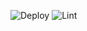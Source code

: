 ![Deploy](https://github.com/xxczaki/discord-bot/actions/workflows/deploy.yml/badge.svg)
![Lint](https://github.com/xxczaki/discord-bot/actions/workflows/lint.yml/badge.svg)